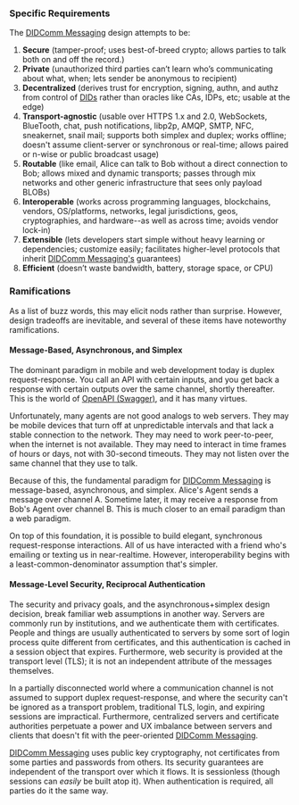 ### Specific Requirements

The [DIDComm Messaging](.) design attempts to be:

1. **Secure** (tamper-proof; uses best-of-breed crypto; allows parties to talk both on and off the record.)
2. **Private** (unauthorized third parties can’t learn who’s communicating about what, when; lets sender be anonymous to recipient) 
3. **Decentralized** (derives trust for encryption, signing, authn, and authz from control of [DIDs]((https://www.w3.org/TR/did-core/)) rather than oracles like CAs, IDPs, etc; usable at the edge)
4. **Transport-agnostic** (usable over HTTPS 1.x and 2.0, WebSockets, BlueTooth, chat, push notifications, libp2p, AMQP, SMTP, NFC, sneakernet, snail mail; supports both simplex and duplex; works offline; doesn't assume client-server or synchronous or real-time; allows paired or n-wise or public broadcast usage)
5. **Routable** (like email, Alice can talk to Bob without a direct connection to Bob; allows mixed and dynamic transports; passes through mix networks and other generic infrastructure that sees only payload BLOBs)
6. **Interoperable** (works across programming languages, blockchains, vendors, OS/platforms, networks, legal jurisdictions, geos, cryptographies, and hardware--as well as across time; avoids vendor lock-in)
7. **Extensible** (lets developers start simple without heavy learning or dependencies; customize easily; facilitates higher-level protocols that inherit [DIDComm Messaging's](.) guarantees)
8. **Efficient** (doesn’t waste bandwidth, battery, storage space, or CPU)

### Ramifications

As a list of buzz words, this may elicit nods rather than surprise. However, design tradeoffs are inevitable, and several of these items have noteworthy ramifications.

#### Message-Based, Asynchronous, and Simplex

The dominant paradigm in mobile and web development today is duplex request-response. You call an API with certain inputs, and you get back a response with certain outputs over the same channel, shortly thereafter. This is the world of [OpenAPI (Swagger)](https://swagger.io/docs/specification/about/), and it has many virtues.

Unfortunately, many agents are not good analogs to web servers. They may be mobile devices that turn off at unpredictable intervals and that lack a stable connection to the network. They may need to work peer-to-peer, when the internet is not available. They may need to interact in time frames of hours or days, not with 30-second timeouts. They may not listen over the same channel that they use to talk.

Because of this, the fundamental paradigm for [DIDComm Messaging](.) is message-based, asynchronous, and simplex. Alice's Agent sends a message over channel A. Sometime later, it may receive a response from Bob's Agent over channel B. This is much closer to an email paradigm than a web paradigm.

On top of this foundation, it is possible to build elegant, synchronous request-response interactions. All of us have interacted with a friend who's emailing or texting us in near-realtime. However, interoperability begins with a least-common-denominator assumption that's simpler.

#### Message-Level Security, Reciprocal Authentication

The security and privacy goals, and the asynchronous+simplex design decision, break familiar web assumptions in another way. Servers are commonly run by institutions, and we authenticate them with certificates. People and things are usually authenticated to servers by some sort of login process quite different from certificates, and this authentication is cached in a session object that expires. Furthermore, web security is provided at the transport level (TLS); it is not an independent attribute of the messages themselves.

In a partially disconnected world where a communication channel is not assumed to support duplex request-response, and where the security can't be ignored as a transport problem, traditional TLS, login, and expiring sessions are impractical. Furthermore, centralized servers and certificate authorities perpetuate a power and UX imbalance between servers and clients that doesn't fit with the peer-oriented [DIDComm Messaging](.).

[DIDComm Messaging](.) uses public key cryptography, not certificates from some parties and passwords from others. Its security guarantees are independent of the transport over which it flows. It is sessionless (though sessions can *easily* be built atop it). When authentication is required, all parties do it the same way.
